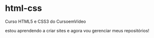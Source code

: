 # html-css
 Curso HTML5 e CSS3 do CursoemVídeo

estou aprendendo a criar sites e agora vou gerenciar meus repositórios!